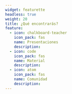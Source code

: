 ```yaml
---
widget: featurette
headless: true
weight: 20
title: ¿Qué encontrarás?
feature:
  - icon: chalkboard-teacher
    icon_pack: fas
    name: Presentaciones
    description:
  - icon: code
    icon_pack: fas
    name: Material
    description:
  - icon: atom
    icon_pack: fas
    name: Comunidad
    description:
---
```

